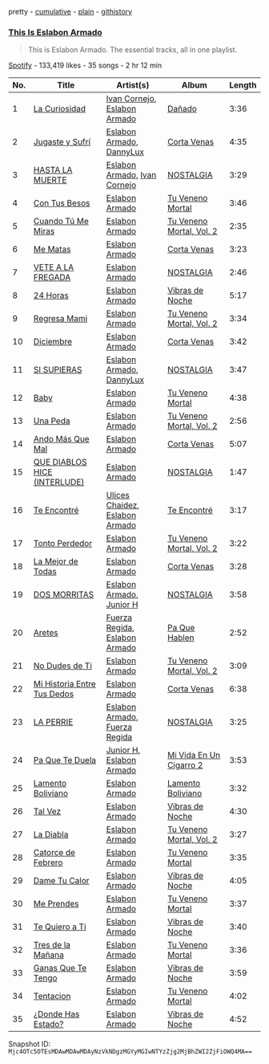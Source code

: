 pretty - [cumulative](/playlists/cumulative/37i9dQZF1DZ06evO0valoY.md) - [plain](/playlists/plain/37i9dQZF1DZ06evO0valoY) - [githistory](https://github.githistory.xyz/mackorone/spotify-playlist-archive/blob/main/playlists/plain/37i9dQZF1DZ06evO0valoY)

### [This Is Eslabon Armado](https://open.spotify.com/playlist/37i9dQZF1DZ06evO0valoY)

> This is Eslabon Armado\. The essential tracks, all in one playlist.

[Spotify](https://open.spotify.com/user/spotify) - 133,419 likes - 35 songs - 2 hr 12 min

| No. | Title | Artist(s) | Album | Length |
|---|---|---|---|---|
| 1 | [La Curiosidad](https://open.spotify.com/track/0hnvQLkV7yOjslEzflJSK4) | [Ivan Cornejo](https://open.spotify.com/artist/6PH3FLQAxtqYy46Zv08bpV), [Eslabon Armado](https://open.spotify.com/artist/0XeEobZplHxzM9QzFQWLiR) | [Dañado](https://open.spotify.com/album/1i5VsPI1sXn847oHyXyZCh) | 3:36 |
| 2 | [Jugaste y Sufrí](https://open.spotify.com/track/3NqBxTOMCJ3zW9CIP51td4) | [Eslabon Armado](https://open.spotify.com/artist/0XeEobZplHxzM9QzFQWLiR), [DannyLux](https://open.spotify.com/artist/6ElqtIfQsAkEYypgfJIjeK) | [Corta Venas](https://open.spotify.com/album/7C8Wi2KmO6MqPYZqNuhZ1W) | 4:35 |
| 3 | [HASTA LA MUERTE](https://open.spotify.com/track/3qAJAUr7yc9bPDx4ESt6ND) | [Eslabon Armado](https://open.spotify.com/artist/0XeEobZplHxzM9QzFQWLiR), [Ivan Cornejo](https://open.spotify.com/artist/6PH3FLQAxtqYy46Zv08bpV) | [NOSTALGIA](https://open.spotify.com/album/72rN7YPXX4BxMQ3nNmipAd) | 3:29 |
| 4 | [Con Tus Besos](https://open.spotify.com/track/6WYB1odDfMPVMyp1QxFInT) | [Eslabon Armado](https://open.spotify.com/artist/0XeEobZplHxzM9QzFQWLiR) | [Tu Veneno Mortal](https://open.spotify.com/album/6fLur4KDfJ782l1m05kLWx) | 3:46 |
| 5 | [Cuando Tú Me Miras](https://open.spotify.com/track/5kItv0UayV5g4Xs9FMshDR) | [Eslabon Armado](https://open.spotify.com/artist/0XeEobZplHxzM9QzFQWLiR) | [Tu Veneno Mortal, Vol\. 2](https://open.spotify.com/album/3SF8e5ewF7PaqWw6rPnfEg) | 2:35 |
| 6 | [Me Matas](https://open.spotify.com/track/50g9l7cOUIXt9LVl9eX784) | [Eslabon Armado](https://open.spotify.com/artist/0XeEobZplHxzM9QzFQWLiR) | [Corta Venas](https://open.spotify.com/album/7C8Wi2KmO6MqPYZqNuhZ1W) | 3:23 |
| 7 | [VETE A LA FREGADA](https://open.spotify.com/track/4WkyOBjeLPk7rAisyKl0uN) | [Eslabon Armado](https://open.spotify.com/artist/0XeEobZplHxzM9QzFQWLiR) | [NOSTALGIA](https://open.spotify.com/album/72rN7YPXX4BxMQ3nNmipAd) | 2:46 |
| 8 | [24 Horas](https://open.spotify.com/track/0T8lt51Lvj1OAj750PH6X9) | [Eslabon Armado](https://open.spotify.com/artist/0XeEobZplHxzM9QzFQWLiR) | [Vibras de Noche](https://open.spotify.com/album/5vRoBEolA8ng3JUw3HQjMG) | 5:17 |
| 9 | [Regresa Mami](https://open.spotify.com/track/7bGwqRNetDyNOFDWJN8gvm) | [Eslabon Armado](https://open.spotify.com/artist/0XeEobZplHxzM9QzFQWLiR) | [Tu Veneno Mortal, Vol\. 2](https://open.spotify.com/album/3SF8e5ewF7PaqWw6rPnfEg) | 3:34 |
| 10 | [Diciembre](https://open.spotify.com/track/5kPEpa2Z7jWjfA6YMq9CGE) | [Eslabon Armado](https://open.spotify.com/artist/0XeEobZplHxzM9QzFQWLiR) | [Corta Venas](https://open.spotify.com/album/7C8Wi2KmO6MqPYZqNuhZ1W) | 3:42 |
| 11 | [SI SUPIERAS](https://open.spotify.com/track/7KDYKPhxFFRDBSbgcfLxUT) | [Eslabon Armado](https://open.spotify.com/artist/0XeEobZplHxzM9QzFQWLiR), [DannyLux](https://open.spotify.com/artist/6ElqtIfQsAkEYypgfJIjeK) | [NOSTALGIA](https://open.spotify.com/album/72rN7YPXX4BxMQ3nNmipAd) | 3:47 |
| 12 | [Baby](https://open.spotify.com/track/3lbCkWmaQKphoT2ZWdQrQs) | [Eslabon Armado](https://open.spotify.com/artist/0XeEobZplHxzM9QzFQWLiR) | [Tu Veneno Mortal](https://open.spotify.com/album/6fLur4KDfJ782l1m05kLWx) | 4:38 |
| 13 | [Una Peda](https://open.spotify.com/track/4Owj7xIXIFyNYIfHzL1YV8) | [Eslabon Armado](https://open.spotify.com/artist/0XeEobZplHxzM9QzFQWLiR) | [Tu Veneno Mortal, Vol\. 2](https://open.spotify.com/album/3SF8e5ewF7PaqWw6rPnfEg) | 2:56 |
| 14 | [Ando Más Que Mal](https://open.spotify.com/track/2uVW9s3bC14wp15d3Ma6EO) | [Eslabon Armado](https://open.spotify.com/artist/0XeEobZplHxzM9QzFQWLiR) | [Corta Venas](https://open.spotify.com/album/7C8Wi2KmO6MqPYZqNuhZ1W) | 5:07 |
| 15 | [QUE DIABLOS HICE \(INTERLUDE\)](https://open.spotify.com/track/7qHPpmIEa0YRnMf1d0XoWj) | [Eslabon Armado](https://open.spotify.com/artist/0XeEobZplHxzM9QzFQWLiR) | [NOSTALGIA](https://open.spotify.com/album/72rN7YPXX4BxMQ3nNmipAd) | 1:47 |
| 16 | [Te Encontré](https://open.spotify.com/track/7l75lYs5TM7BsGS17ojWQe) | [Ulices Chaidez](https://open.spotify.com/artist/5npvUMe1CGnIhTX7OaLGVV), [Eslabon Armado](https://open.spotify.com/artist/0XeEobZplHxzM9QzFQWLiR) | [Te Encontré](https://open.spotify.com/album/7nI6sntFE1dXyo5UPGRevX) | 3:17 |
| 17 | [Tonto Perdedor](https://open.spotify.com/track/67WSWDDuEEmBIXTchwACs1) | [Eslabon Armado](https://open.spotify.com/artist/0XeEobZplHxzM9QzFQWLiR) | [Tu Veneno Mortal, Vol\. 2](https://open.spotify.com/album/3SF8e5ewF7PaqWw6rPnfEg) | 3:22 |
| 18 | [La Mejor de Todas](https://open.spotify.com/track/6tzWQCTlrZr1CnwiFGCmoM) | [Eslabon Armado](https://open.spotify.com/artist/0XeEobZplHxzM9QzFQWLiR) | [Corta Venas](https://open.spotify.com/album/7C8Wi2KmO6MqPYZqNuhZ1W) | 3:28 |
| 19 | [DOS MORRITAS](https://open.spotify.com/track/2gpaJPUWNx2xmOwy2NNLu8) | [Eslabon Armado](https://open.spotify.com/artist/0XeEobZplHxzM9QzFQWLiR), [Junior H](https://open.spotify.com/artist/7Gi6gjaWy3DxyilpF1a8Is) | [NOSTALGIA](https://open.spotify.com/album/72rN7YPXX4BxMQ3nNmipAd) | 3:58 |
| 20 | [Aretes](https://open.spotify.com/track/5ItFDgE4V1nq9VkDfZTedg) | [Fuerza Regida](https://open.spotify.com/artist/0ys2OFYzWYB5hRDLCsBqxt), [Eslabon Armado](https://open.spotify.com/artist/0XeEobZplHxzM9QzFQWLiR) | [Pa Que Hablen](https://open.spotify.com/album/7idxAlo8GuUKWV7RhOlptp) | 2:52 |
| 21 | [No Dudes de Ti](https://open.spotify.com/track/6q1rr8W0TudmxomRdHxUWP) | [Eslabon Armado](https://open.spotify.com/artist/0XeEobZplHxzM9QzFQWLiR) | [Tu Veneno Mortal, Vol\. 2](https://open.spotify.com/album/3SF8e5ewF7PaqWw6rPnfEg) | 3:09 |
| 22 | [Mi Historia Entre Tus Dedos](https://open.spotify.com/track/4cNOvC1mAjWEABZTxx2psa) | [Eslabon Armado](https://open.spotify.com/artist/0XeEobZplHxzM9QzFQWLiR) | [Corta Venas](https://open.spotify.com/album/7C8Wi2KmO6MqPYZqNuhZ1W) | 6:38 |
| 23 | [LA PERRIE](https://open.spotify.com/track/5AWwqpQnuMNCUXVZd6TOwY) | [Eslabon Armado](https://open.spotify.com/artist/0XeEobZplHxzM9QzFQWLiR), [Fuerza Regida](https://open.spotify.com/artist/0ys2OFYzWYB5hRDLCsBqxt) | [NOSTALGIA](https://open.spotify.com/album/72rN7YPXX4BxMQ3nNmipAd) | 3:25 |
| 24 | [Pa Que Te Duela](https://open.spotify.com/track/4XkSLgoFq8SGNR4XSFXfyc) | [Junior H](https://open.spotify.com/artist/7Gi6gjaWy3DxyilpF1a8Is), [Eslabon Armado](https://open.spotify.com/artist/0XeEobZplHxzM9QzFQWLiR) | [Mi Vida En Un Cigarro 2](https://open.spotify.com/album/3ind4Ir3JMazCITxWQajDb) | 3:53 |
| 25 | [Lamento Boliviano](https://open.spotify.com/track/6nViFsaHhvPV6GLms1R0oe) | [Eslabon Armado](https://open.spotify.com/artist/0XeEobZplHxzM9QzFQWLiR) | [Lamento Boliviano](https://open.spotify.com/album/4LBe254NURiRmej6BSdQLn) | 3:32 |
| 26 | [Tal Vez](https://open.spotify.com/track/7Aiq4g8tSExAM2qUNkiHbZ) | [Eslabon Armado](https://open.spotify.com/artist/0XeEobZplHxzM9QzFQWLiR) | [Vibras de Noche](https://open.spotify.com/album/5vRoBEolA8ng3JUw3HQjMG) | 4:30 |
| 27 | [La Diabla](https://open.spotify.com/track/1e6iopg5dmxbqJ1Mbhypab) | [Eslabon Armado](https://open.spotify.com/artist/0XeEobZplHxzM9QzFQWLiR) | [Tu Veneno Mortal, Vol\. 2](https://open.spotify.com/album/3SF8e5ewF7PaqWw6rPnfEg) | 3:27 |
| 28 | [Catorce de Febrero](https://open.spotify.com/track/36EQeUxiJibZQ0WLICBZua) | [Eslabon Armado](https://open.spotify.com/artist/0XeEobZplHxzM9QzFQWLiR) | [Tu Veneno Mortal](https://open.spotify.com/album/6fLur4KDfJ782l1m05kLWx) | 3:35 |
| 29 | [Dame Tu Calor](https://open.spotify.com/track/4tKEWCeBSeiSJVB9ZURgUz) | [Eslabon Armado](https://open.spotify.com/artist/0XeEobZplHxzM9QzFQWLiR) | [Vibras de Noche](https://open.spotify.com/album/5vRoBEolA8ng3JUw3HQjMG) | 4:05 |
| 30 | [Me Prendes](https://open.spotify.com/track/2ZrZyoZJub4kQyIXmxl47l) | [Eslabon Armado](https://open.spotify.com/artist/0XeEobZplHxzM9QzFQWLiR) | [Tu Veneno Mortal](https://open.spotify.com/album/6fLur4KDfJ782l1m05kLWx) | 3:37 |
| 31 | [Te Quiero a Ti](https://open.spotify.com/track/5OpHUq6Fo1qaUhU3imV6TK) | [Eslabon Armado](https://open.spotify.com/artist/0XeEobZplHxzM9QzFQWLiR) | [Vibras de Noche](https://open.spotify.com/album/5vRoBEolA8ng3JUw3HQjMG) | 3:40 |
| 32 | [Tres de la Mañana](https://open.spotify.com/track/2KZVUNMAbJ30Tvy9PkY7dB) | [Eslabon Armado](https://open.spotify.com/artist/0XeEobZplHxzM9QzFQWLiR) | [Tu Veneno Mortal](https://open.spotify.com/album/6fLur4KDfJ782l1m05kLWx) | 3:36 |
| 33 | [Ganas Que Te Tengo](https://open.spotify.com/track/1sS5aMT5JWYSHwrTbxGGsn) | [Eslabon Armado](https://open.spotify.com/artist/0XeEobZplHxzM9QzFQWLiR) | [Vibras de Noche](https://open.spotify.com/album/5vRoBEolA8ng3JUw3HQjMG) | 3:59 |
| 34 | [Tentacion](https://open.spotify.com/track/1dccdhKRYUcjPVdMGjRQ1H) | [Eslabon Armado](https://open.spotify.com/artist/0XeEobZplHxzM9QzFQWLiR) | [Tu Veneno Mortal](https://open.spotify.com/album/6fLur4KDfJ782l1m05kLWx) | 4:02 |
| 35 | [¿Donde Has Estado?](https://open.spotify.com/track/6hklGK8K5sqP4IK2PZHGkV) | [Eslabon Armado](https://open.spotify.com/artist/0XeEobZplHxzM9QzFQWLiR) | [Vibras de Noche](https://open.spotify.com/album/5vRoBEolA8ng3JUw3HQjMG) | 4:52 |

Snapshot ID: `Mjc4OTc5OTEsMDAwMDAwMDAyNzVkNDgzMGYyMGIwNTYzZjg2MjBhZWI2ZjFiOWQ4MA==`
